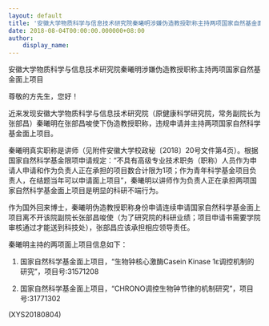 ```yaml
---
layout: default
title: '安徽大学物质科学与信息技术研究院秦曦明涉嫌伪造教授职称主持两项国家自然基金面上项'
date: 2018-08-04T00:00:00.000000+08:00
author:
    display_name: 
---
```


安徽大学物质科学与信息技术研究院秦曦明涉嫌伪造教授职称主持两项国家自然基金面上项目

尊敬的方先生，您好！

近来发现安徽大学物质科学与信息技术研究院（原健康科学研究院，常务副院长为张部昌）秦曦明在张部昌唆使下伪造教授职称，违规申请并主持两项国家自然科学基金面上项目。

秦曦明真实职称是讲师（见附件安徽大学校政秘〔2018〕20号文件第4页）。根据国家自然科学基金限项申请规定：“不具有高级专业技术职务（职称）人员作为申请人申请和作为负责人正在承担的项目数合计限为1项；作为青年科学基金项目负责人，在结题当年可以申请面上项目”，秦曦明以讲师作为负责人正在承担两项国家自然科学基金面上项目是明显的科研不端行为。

作为国外回来博士，秦曦明伪造教授职称身份申请连续申请国家自然科学基金面上项目离不开该院副院长张部昌唆使（为了研究院的科研业绩；项目申请书需要学院审核通过才能送到科技处），张部昌应该承担相应领导责任。

秦曦明主持的两项面上项目信息如下：

1. 国家自然科学基金面上项目，“生物钟核心激酶Casein Kinase 1ε调控机制的研究”，项目号:31571208

2. 国家自然科学基金面上项目，“CHRONO调控生物钟节律的机制研究”，项目号:31771302

(XYS20180804)

